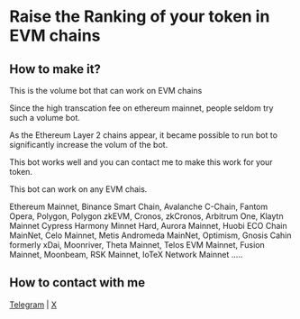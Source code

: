 # Raise the Ranking of your token in EVM chains

## How to make it?

This is the volume bot that can work on EVM chains

Since the high transcation fee on ethereum mainnet, people seldom try such a volume bot.

As the Ethereum Layer 2 chains appear, it became possible to run bot to significantly increase the volum of the bot.

This bot works well and you can contact me to make this work for your token.

This bot can work on any EVM chais.

Ethereum Mainnet, Binance Smart Chain, Avalanche C-Chain, Fantom Opera, Polygon, Polygon zkEVM, Cronos, zkCronos, Arbitrum One, Klaytn Mainnet Cypress Harmony Minnet Hard, Aurora Mainnet, Huobi ECO Chain MainNet, Celo Mainnet, Metis Andromeda MainNet, Optimism, Gnosis Cahin formerly xDai, Moonriver, Theta Mainnet, Telos EVM Mainnet, Fusion Mainnet, Moonbeam, RSK Mainnet, IoTeX Network Mainnet .....

## How to contact with me

[Telegram](https://t.me/midaBricoll) | [X](https://x.com/dieharye) 

